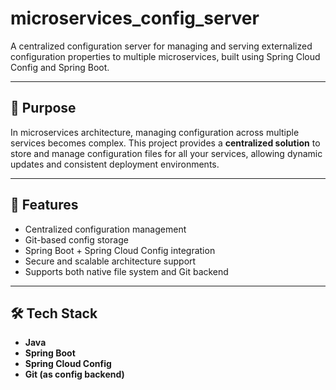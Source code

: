 # microservices_config_server

A centralized configuration server for managing and serving externalized configuration properties to multiple microservices, built using Spring Cloud Config and Spring Boot.

---

## 🧩 Purpose

In microservices architecture, managing configuration across multiple services becomes complex. This project provides a **centralized solution** to store and manage configuration files for all your services, allowing dynamic updates and consistent deployment environments.

---

## 🚀 Features

- Centralized configuration management
- Git-based config storage
- Spring Boot + Spring Cloud Config integration
- Secure and scalable architecture support
- Supports both native file system and Git backend

---

## 🛠️ Tech Stack

- **Java**
- **Spring Boot**
- **Spring Cloud Config**
- **Git (as config backend)**
